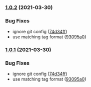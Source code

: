 
### [1.0.2](https://github.com/lpatino10/automated-release-testing/compare/v1.1.0...v1.0.2) (2021-03-30)


### Bug Fixes

* ignore git config ([74d34ff](https://github.com/lpatino10/automated-release-testing/commit/74d34fffbada816544d379618e9ad8f6eb4bdb88))
* use matching tag format ([93095a0](https://github.com/lpatino10/automated-release-testing/commit/93095a00f6ac8720d7e1cf756e40e0c7cd02093e))

### [1.0.1](https://github.com/lpatino10/automated-release-testing/compare/v1.1.0...v1.0.1) (2021-03-30)


### Bug Fixes

* ignore git config ([74d34ff](https://github.com/lpatino10/automated-release-testing/commit/74d34fffbada816544d379618e9ad8f6eb4bdb88))
* use matching tag format ([93095a0](https://github.com/lpatino10/automated-release-testing/commit/93095a00f6ac8720d7e1cf756e40e0c7cd02093e))
